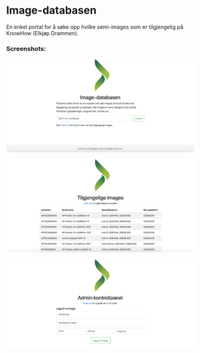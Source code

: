 # Image-databasen
En enkel portal for å søke opp hvilke semi-images som er tilgjengelig på KnowHow (Elkjøp Drammen).

### Screenshots:
![](img/screenshots/index.png?raw=true)

![](img/screenshots/imglist.png?raw=true)

![](img/screenshots/admin.png?raw=true)
